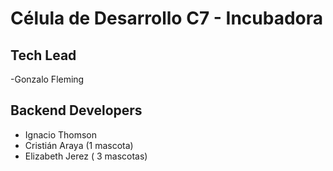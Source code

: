 # Célula de Desarrollo C7 - Incubadora

## Tech Lead

-Gonzalo Fleming

## Backend Developers

- Ignacio Thomson
- Cristián Araya (1 mascota)
- Elizabeth Jerez ( 3 mascotas)